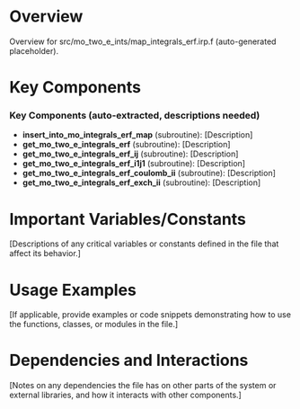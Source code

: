 # Overview

Overview for src/mo_two_e_ints/map_integrals_erf.irp.f (auto-generated placeholder).

# Key Components

### Key Components (auto-extracted, descriptions needed)
- **insert_into_mo_integrals_erf_map** (subroutine): [Description]
- **get_mo_two_e_integrals_erf** (subroutine): [Description]
- **get_mo_two_e_integrals_erf_ij** (subroutine): [Description]
- **get_mo_two_e_integrals_erf_i1j1** (subroutine): [Description]
- **get_mo_two_e_integrals_erf_coulomb_ii** (subroutine): [Description]
- **get_mo_two_e_integrals_erf_exch_ii** (subroutine): [Description]

# Important Variables/Constants

[Descriptions of any critical variables or constants defined in the file that affect its behavior.]

# Usage Examples

[If applicable, provide examples or code snippets demonstrating how to use the functions, classes, or modules in the file.]

# Dependencies and Interactions

[Notes on any dependencies the file has on other parts of the system or external libraries, and how it interacts with other components.]
